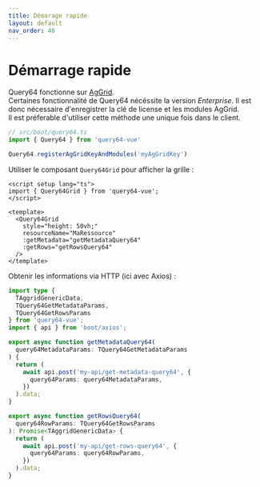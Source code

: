 ```yaml
---
title: Démarage rapide
layout: default
nav_order: 40
---
```

# Démarrage rapide

Query64 fonctionne sur [AgGrid](https://www.ag-grid.com/).  
Certaines fonctionnalité de Query64 nécéssite la version _Enterprise_. 
Il est donc nécessaire d'enregistrer la clé de license et les modules AgGrid.  
Il est préferable d'utiliser cette méthode une unique fois dans le client.  

```ts
// src/boot/query64.ts
import { Query64 } from 'query64-vue'

Query64.registerAgGridKeyAndModules('myAgGridKey')
```

Utiliser le composant `Query64Grid` pour afficher la grille :

```vue
<script setup lang="ts">
import { Query64Grid } from 'query64-vue';
</script>

<template>
  <Query64Grid 
    style="height: 50vh;" 
    resourceName="MaRessource" 
    :getMetadata="getMetadataQuery64" 
    :getRows="getRowsQuery64" 
  />
</template>
```

Obtenir les informations via HTTP (ici avec Axios) :
```ts
import type { 
  TAggridGenericData,   
  TQuery64GetMetadataParams,
  TQuery64GetRowsParams
} from 'query64-vue';
import { api } from 'boot/axios';

export async function getMetadataQuery64(
  query64MetadataParams: TQuery64GetMetadataParams
) {
  return (
    await api.post('my-api/get-metadata-query64', {
      query64Params: query64MetadataParams,
    })
  ).data;
}

export async function getRowsQuery64(
  query64RowParams: TQuery64GetRowsParams
): Promise<TAggridGenericData> {
  return (
    await api.post('my-api/get-rows-query64', {
      query64Params: query64RowParams,
    })
  ).data;
}
```
